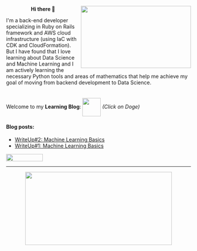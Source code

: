 <p align="center"><b>  </b></p>
<p align="right">
  <img src="stocks-dogecoin-going-up-shiba-inu-0bu21diglq1a8pwh.gif" width="300px" height="170px" align="right"/>
</p>
<p align="left"><p align="center"><b>Hi there 👋 </b></p> I'm a back-end developer specializing in Ruby on Rails framework and AWS cloud infrastructure (using IaC with CDK and CloudFormation). But I have found that I love learning about Data Science and Machine Learning and I am actively learning the necessary Python tools and areas of mathematics that help me achieve my goal of moving from backend development to Data Science. <br><br><br> Welcome to my <b>Learning Blog</b>: <a href="https://a113ssa.github.io/" rel="button"><img src="https://github.com/a113ssa/a113ssa.github.io/blob/main/images/logo.png?raw=true" width="50px" height="50px" align="center"/></a> <i>(Click on Doge)</i></p>


#### Blog posts:
<!-- BLOG-POST-LIST:START -->
- [WriteUp#2: Machine Learning Basics](https://a113ssa.github.io/writeup/writeup-2/)
- [WriteUp#1: Machine Learning Basics](https://a113ssa.github.io/writeup/writeup-1/)
<!-- BLOG-POST-LIST:END -->

<p><img src="https://komarev.com/ghpvc/?username=a113ssa&color=yellow" width="100px" height="20px"/></p>

<hr/>

<p align="center"><a href="https://git.io/streak-stats" rel="button"><img src="http://github-readme-streak-stats.herokuapp.com?user=a113ssa&theme=dark&background=000000" width="400px" height="200px" align="center"/></a></p>
